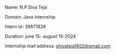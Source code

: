 Name: N.P.Siva Teja

Domain: Java internship

Intern id-  SMI71839

Duration: june 15- august 15-2024

Internship mail address: shivateja1602@gmail.com
